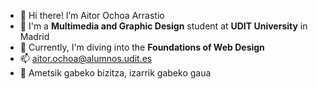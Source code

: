 - 👋 Hi there! I’m Aitor Ochoa Arrastio
- 🎨 I'm a **Multimedia and Graphic Design** student at **UDIT University** in Madrid
- 🌱 Currently, I'm diving into the **Foundations of Web Design**
- 📫 aitor.ochoa@alumnos.udit.es
- 🐲 Ametsik gabeko bizitza, izarrik gabeko gaua
